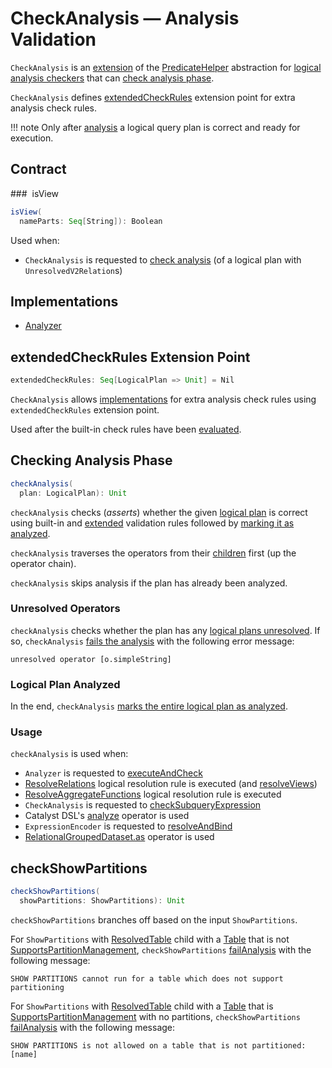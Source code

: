 # CheckAnalysis &mdash; Analysis Validation

`CheckAnalysis` is an [extension](#contract) of the [PredicateHelper](PredicateHelper.md) abstraction for [logical analysis checkers](#implementations) that can [check analysis phase](#checkAnalysis).

`CheckAnalysis` defines [extendedCheckRules](#extendedCheckRules) extension point for extra analysis check rules.

!!! note
    Only after [analysis](QueryExecution.md#analyzed) a logical query plan is correct and ready for execution.

## Contract

### <span id="isView"> isView

```scala
isView(
  nameParts: Seq[String]): Boolean
```

Used when:

* `CheckAnalysis` is requested to [check analysis](#checkAnalysis) (of a logical plan with `UnresolvedV2Relation`s)

## Implementations

* [Analyzer](Analyzer.md)

## <span id="extendedCheckRules"> extendedCheckRules Extension Point

```scala
extendedCheckRules: Seq[LogicalPlan => Unit] = Nil
```

`CheckAnalysis` allows [implementations](#implementations) for extra analysis check rules using `extendedCheckRules` extension point.

Used after the built-in check rules have been [evaluated](#checkAnalysis).

## <span id="checkAnalysis"> Checking Analysis Phase

```scala
checkAnalysis(
  plan: LogicalPlan): Unit
```

`checkAnalysis` checks (_asserts_) whether the given [logical plan](logical-operators/LogicalPlan.md) is correct using built-in and [extended](#extendedCheckRules) validation rules followed by [marking it as analyzed](logical-operators/LogicalPlan.md#setAnalyzed).

`checkAnalysis` traverses the operators from their [children](catalyst/TreeNode.md#children) first (up the operator chain).

`checkAnalysis` skips analysis if the plan has already been analyzed.

### <span id="checkAnalysis-unresolved"> Unresolved Operators

`checkAnalysis` checks whether the plan has any [logical plans unresolved](logical-operators/LogicalPlan.md#resolved). If so, `checkAnalysis` [fails the analysis](#failAnalysis) with the following error message:

```text
unresolved operator [o.simpleString]
```

### <span id="checkAnalysis-setAnalyzed"> Logical Plan Analyzed

In the end, `checkAnalysis` [marks the entire logical plan as analyzed](logical-operators/LogicalPlan.md#setAnalyzed).

### <span id="checkAnalysis-usage"> Usage

`checkAnalysis` is used when:

* `Analyzer` is requested to [executeAndCheck](Analyzer.md#executeAndCheck)
* [ResolveRelations](logical-analysis-rules/ResolveRelations.md) logical resolution rule is executed (and [resolveViews](logical-analysis-rules/ResolveRelations.md#resolveViews))
* [ResolveAggregateFunctions](logical-analysis-rules/ResolveAggregateFunctions.md) logical resolution rule is executed
* `CheckAnalysis` is requested to [checkSubqueryExpression](#checkSubqueryExpression)
* Catalyst DSL's [analyze](catalyst-dsl/DslLogicalPlan.md#analyze) operator is used
* `ExpressionEncoder` is requested to [resolveAndBind](ExpressionEncoder.md#resolveAndBind)
* [RelationalGroupedDataset.as](RelationalGroupedDataset.md#as) operator is used

## <span id="checkShowPartitions"> checkShowPartitions

```scala
checkShowPartitions(
  showPartitions: ShowPartitions): Unit
```

`checkShowPartitions` branches off based on the input `ShowPartitions`.

For `ShowPartitions` with [ResolvedTable](logical-operators/ResolvedTable.md) child with a [Table](logical-operators/ResolvedTable.md#table) that is not [SupportsPartitionManagement](connector/SupportsPartitionManagement.md), `checkShowPartitions` [failAnalysis](#failAnalysis) with the following message:

```text
SHOW PARTITIONS cannot run for a table which does not support partitioning
```

For `ShowPartitions` with [ResolvedTable](logical-operators/ResolvedTable.md) child with a [Table](logical-operators/ResolvedTable.md#table) that is [SupportsPartitionManagement](connector/SupportsPartitionManagement.md) with no partitions, `checkShowPartitions` [failAnalysis](#failAnalysis) with the following message:

```text
SHOW PARTITIONS is not allowed on a table that is not partitioned: [name]
```
